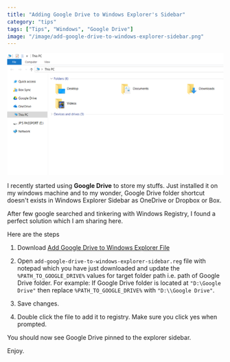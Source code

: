 ```yaml
---
title: "Adding Google Drive to Windows Explorer's Sidebar"
category: "tips"
tags: ["Tips", "Windows", "Google Drive"]
image: "/image/add-google-drive-to-windows-explorer-sidebar.png"
---
```


![adding-google-drive-to-windows-explorer-sidebar](/image/add-google-drive-to-windows-explorer-sidebar.png)

I recently started using **Google Drive** to store my stuffs. Just installed it on my windows machine and to my wonder, Google Drive folder shortcut doesn't exists in Windows Explorer Sidebar as OneDrive or Dropbox or Box.

After few google searched and tinkering with Windows Registry, I found a perfect solution which I am sharing here.

Here are the steps

1. Download [Add Google Drive to Windows Explorer File](/download/add-google-drive-to-windows-explorer-sidebar-2.reg)

2. Open ```add-google-drive-to-windows-explorer-sidebar.reg``` file with notepad which you have just downloaded and update the ```%PATH_TO_GOOGLE_DRIVE%``` values for target folder path i.e. path of Google Drive folder.
For example: If Google Drive folder is located at ```"D:\Google Drive"``` then replace ```%PATH_TO_GOOGLE_DRIVE%``` with ```"D:\\Google Drive"```.

3. Save changes.

4. Double click the file to add it to registry. Make sure you click yes when prompted.

You should now see Google Drive pinned to the explorer sidebar.

Enjoy.

